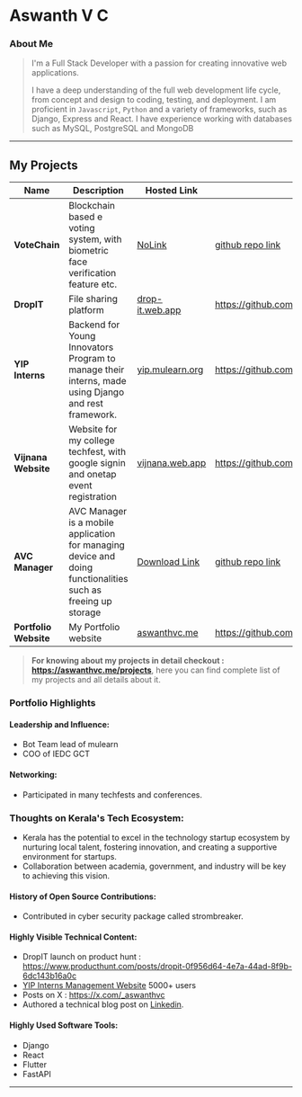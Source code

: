 # Aswanth V C
### About Me

> I'm a Full Stack Developer with a passion for creating innovative web applications.
>
> I have a deep understanding of the full web development life cycle, from concept and design to coding, testing, and deployment.
> I am proficient in `Javascript`, `Python` and a variety of frameworks, such as Django, Express and React.
> I have experience working with databases such as MySQL, PostgreSQL and MongoDB

---

## My Projects

| Name                | Description                                                               | Hosted Link                              | Repo Link                                                      |
|---------------------|---------------------------------------------------------------------------|------------------------------------------|----------------------------------------------------------------|
| **VoteChain**        | Blockchain based e voting system, with biometric face verification feature etc. | [NoLink](https://github.com/aswanthabam/Votechain) |[github repo link](https://github.com/aswanthabam/Votechain)   |
| **DropIT** | File sharing platform | [drop-it.web.app](https://drop-it.web.app) | https://github.com/aswanthabam/DropIT |
| **YIP Interns** | Backend  for Young Innovators Program to manage their interns, made using Django and rest framework. | [yip.mulearn.org](https://yip.mulearn.org) | https://github.com/aswanthabam/yiptrackingbk |
| **Vijnana Website** | Website for my college techfest, with google signin and onetap event registration | [vijnana.web.app](https://vijnana.web.app/v1) | https://github.com/aswanthabam/Vijnana |
| **AVC Manager** | AVC Manager is a mobile application for managing device and doing functionalities such as freeing up storage | [Download Link](https://github.com/aswanthabam/Manager)| [github repo link](https://github.com/aswanthabam/Manager) |
| **Portfolio Website** | My Portfolio website | [aswanthvc.me](https://aswanthvc.me) | https://github.com/aswanthabam/Portfolio |

> **For knowing about my projects in detail checkout : https://aswanthvc.me/projects**, here you can find complete list of my projects and all details about it.

### Portfolio Highlights

#### Leadership and Influence:

- Bot Team lead of mulearn
- COO of IEDC GCT

#### Networking:
- Participated in many techfests and conferences.

### Thoughts on Kerala's Tech Ecosystem:
- Kerala has the potential to excel in the technology startup ecosystem by nurturing local talent, fostering innovation, and creating a supportive environment for startups.
- Collaboration between academia, government, and industry will be key to achieving this vision.

#### History of Open Source Contributions:

- Contributed in cyber security package called strombreaker.

#### Highly Visible Technical Content:
- DropIT launch on product hunt : https://www.producthunt.com/posts/dropit-0f956d64-4e7a-44ad-8f9b-6dc143b16a0c
- [YIP Interns Management Website](https://yip.mulearn.org/) 5000+ users
- Posts on X : https://x.com/_aswanthvc
- Authored a technical blog post on [Linkedin](https://linkedin.com/aswanth-vc).

#### Highly Used Software Tools:

- Django
- React
- Flutter
- FastAPI

---
